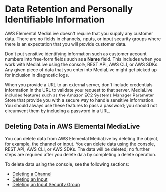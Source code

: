 # Data Retention and Personally Identifiable Information<a name="data-retention"></a>

AWS Elemental MediaLive doesn't require that you supply any customer data\. There are no fields in channels, inputs, or input security groups where there is an expectation that you will provide customer data\. 

Don't put sensitive identifying information such as customer account numbers into free\-form fields such as a **Name** field\. This includes when you work with MediaLive using the console, REST API, AWS CLI, or AWS SDKs\. Any given piece of data that you enter into MediaLive might get picked up for inclusion in diagnostic logs\.

When you provide a URL to an external server, don't include credentials information in the URL to validate your request to that server\. MediaLive includes features such as the Amazon EC2 Systems Manager Parameter Store that provide you with a secure way to handle sensitive information\. You should always use these features to pass a password; you should not circumvent them by including a password in a URL\.

## Deleting Data in AWS Elemental MediaLive<a name="data-retention-deleting-data"></a>

You can delete data from AWS Elemental MediaLive by deleting the object, for example, the channel or input\. You can delete data using the console, REST API, AWS CLI, or AWS SDKs\. The data will be deleted; no further steps are required after you delete data by completing a delete operation\.

To delete data using the console, see the following sections:
+ [Deleting a Channel](editing-deleting-channel.md#deleting-a-channel)
+ [Deleting an Input](delete-input.md)
+ [Deleting an Input Security Group](delete-input-security-group.md)